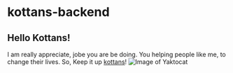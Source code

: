 # kottans-backend
## Hello Kottans!

I am really appreciate, jobe you are be doing. You helping people like me, to change their lives. So, Keep it up [kottans](https://github.com/kottans)!
![Image of Yaktocat](https://octodex.github.com/images/yaktocat.png)
